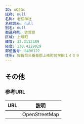 ```yaml
---
ID: oQ5Gc
総称: null
名称: 老松神社
名称読み: null
別名: null
都道府県: 佐賀県
区域: 上峰町
緯度: 33.3112389
経度: 130.4129029
郵便番号: 8490122
住所: 佐賀県三養基郡上峰町前牟田１４０９
---
```


## その他

### 参考URL

| URL | 説明          |
| --- | ------------- |
|     | OpenStreetMap |
